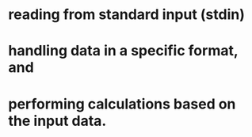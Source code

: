 # reading from standard input (stdin)
# handling data in a specific format, and 
# performing calculations based on the input data. 
